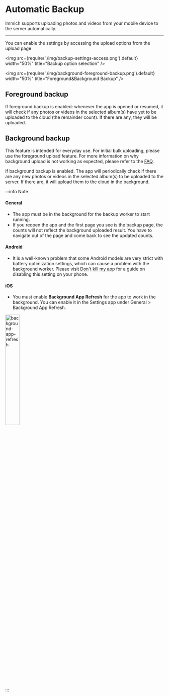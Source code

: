 # Automatic Backup

Immich supports uploading photos and videos from your mobile device to the server automatically.

---

You can enable the settings by accessing the upload options from the upload page

<img src={require('./img/backup-settings-access.png').default} width="50%" title="Backup option selection" />

<img src={require('./img/background-foreground-backup.png').default} width="50%" title="Foreground&Background Backup" />

## Foreground backup

If foreground backup is enabled: whenever the app is opened or resumed, it will check if any photos or videos in the selected album(s) have yet to be uploaded to the cloud (the remainder count). If there are any, they will be uploaded.

## Background backup

This feature is intended for everyday use. For initial bulk uploading, please use the foreground upload feature. For more information on why background upload is not working as expected, please refer to the [FAQ](/docs/FAQ#why-does-foreground-backup-stop-when-i-navigate-away-from-the-app-shouldnt-it-transfer-the-job-to-background-backup).

If background backup is enabled. The app will periodically check if there are any new photos or videos in the selected album(s) to be uploaded to the server. If there are, it will upload them to the cloud in the background.

:::info Note

#### General

- The app must be in the background for the backup worker to start running.
- If you reopen the app and the first page you see is the backup page, the counts will not reflect the background uploaded result. You have to navigate out of the page and come back to see the updated counts.

#### Android

- It is a well-known problem that some Android models are very strict with battery optimization settings, which can cause a problem with the background worker. Please visit [Don't kill my app](https://dontkillmyapp.com/) for a guide on disabling this setting on your phone.

#### iOS

- You must enable **Background App Refresh** for the app to work in the background. You can enable it in the Settings app under General > Background App Refresh.

<div style={{textAlign: 'center'}}>
<img src={require('./img/background-app-refresh.png').default} width="30%" title="background-app-refresh" />
</div>

:::

